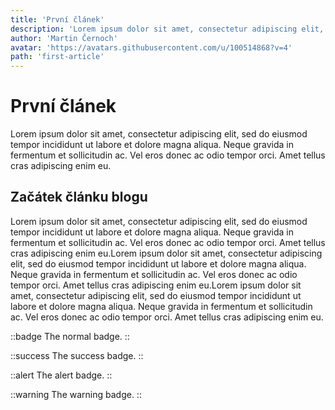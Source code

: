 ```yaml
---
title: 'První článek'
description: 'Lorem ipsum dolor sit amet, consectetur adipiscing elit, sed do eiusmod tempor incididunt ut labore et dolore magna aliqua. Neque gravida in fermentum et sollicitudin ac. Vel eros donec ac odio tempor orci. Amet tellus cras adipiscing enim eu.'
author: 'Martin Černoch'
avatar: 'https://avatars.githubusercontent.com/u/100514868?v=4'
path: 'first-article'
---
```


# První článek

Lorem ipsum dolor sit amet, consectetur adipiscing elit, sed do eiusmod tempor incididunt ut labore et dolore magna aliqua. Neque gravida in fermentum et sollicitudin ac. Vel eros donec ac odio tempor orci. Amet tellus cras adipiscing enim eu.

## Začátek článku blogu

Lorem ipsum dolor sit amet, consectetur adipiscing elit, sed do eiusmod tempor incididunt ut labore et dolore magna aliqua. Neque gravida in fermentum et sollicitudin ac. Vel eros donec ac odio tempor orci. Amet tellus cras adipiscing enim eu.Lorem ipsum dolor sit amet, consectetur adipiscing elit, sed do eiusmod tempor incididunt ut labore et dolore magna aliqua. Neque gravida in fermentum et sollicitudin ac. Vel eros donec ac odio tempor orci. Amet tellus cras adipiscing enim eu.Lorem ipsum dolor sit amet, consectetur adipiscing elit, sed do eiusmod tempor incididunt ut labore et dolore magna aliqua. Neque gravida in fermentum et sollicitudin ac. Vel eros donec ac odio tempor orci. Amet tellus cras adipiscing enim eu.

::badge
The normal badge.
::

::success
The success badge.
::

::alert
The alert badge.
::

::warning
The warning badge.
::
